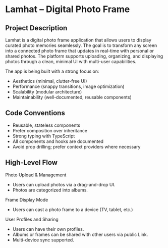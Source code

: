 # Lamhat – Digital Photo Frame
## Project Description
Lamhat is a digital photo frame application that allows users to display curated photo memories seamlessly. The goal is to transform any screen into a connected photo frame that updates in real-time with personal or shared photos. The platform supports uploading, organizing, and displaying photos through a clean, minimal UI with multi-user capabilities.

The app is being built with a strong focus on:
- Aesthetics (minimal, clutter-free UI)
- Performance (snappy transitions, image optimization)
- Scalability (modular architecture)
- Maintainability (well-documented, reusable components)

## Code Conventions

- Reusable, stateless components
- Prefer composition over inheritance
- Strong typing with TypeScript
- All components and hooks are documented
- Avoid prop drilling; prefer context providers where necessary


## High-Level Flow

Photo Upload & Management

- Users can upload photos via a drag-and-drop UI.
- Photos are categorized into albums.

Frame Display Mode

- Users can cast a photo frame to a device (TV, tablet, etc.)

User Profiles and Sharing

- Users can have their own profiles.
- Albums or frames can be shared with other users via public Link.
- Multi-device sync supported.
